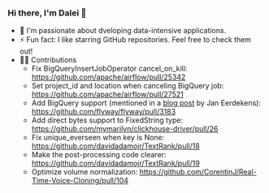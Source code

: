 ### Hi there, I'm Dalei 👋

- 🔭 I'm passionate about dveloping data-intensive applications.
- ⚡ Fun fact: I like starring GitHub repositories. Feel free to check them out!
- 🧑‍💻 Contributions
  - Fix BigQueryInsertJobOperator cancel_on_kill: https://github.com/apache/airflow/pull/25342
  - Set project_id and location when canceling BigQuery job: https://github.com/apache/airflow/pull/27521
  - Add BigQuery support (mentioned in a [blog post](https://www.acagroup.be/en/blog/bigquery-support-flyway-dataflow-integration/) by Jan Eerdekens): https://github.com/flyway/flyway/pull/3183
  - Add direct bytes support to FixedString type: https://github.com/mymarilyn/clickhouse-driver/pull/26
  - Fix unique_everseen when key is None: https://github.com/davidadamojr/TextRank/pull/18
  - Make the post-processing code clearer: https://github.com/davidadamojr/TextRank/pull/19
  - Optimize volume normalization: https://github.com/CorentinJ/Real-Time-Voice-Cloning/pull/104

<!--
**lidalei/lidalei** is a ✨ _special_ ✨ repository because its `README.md` (this file) appears on your GitHub profile.

Here are some ideas to get you started:

- 🔭 I’m currently working on ...
- 🌱 I’m currently learning ...
- 👯 I’m looking to collaborate on ...
- 🤔 I’m looking for help with ...
- 💬 Ask me about ...
- 📫 How to reach me: ...
- 😄 Pronouns: ...
- ⚡ Fun fact: ...
-->
